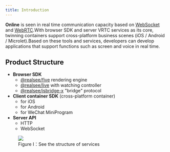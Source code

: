 ```yaml
---
title: Introduction
---
```


**Online** is seen in real time communication capacity based on [WebSocket](https://developer.mozilla.org/zh-CN/docs/Web/API/WebSocket) and [WebRTC](https://webrtc.org/).With browser SDK and server VRTC services as its core, twinning containers support cross-platform business scenes (iOS / Android / Microlet).Based on these tools and services, developers can develop applications that support functions such as screen and voice in real time.


## Product Structure

- **Browser SDK**
    - [@realsee/five](../3d-space/get-started/00.rendering-engine.md) rendering engine
    - [@realsee/live](./preparation/3.live-controller.md) with watching controller
    - [@realsee/jsbridge-x](../../webview/jsbridge/intro.md) "bridge" protocol
- **Client container SDK** (cross-platform container)
    - for iOS
    - for Android
    - for WeChat MiniProgram
- **Server API**
    - HTTP
    - WebSocket

<figure>
  <div style={{display: 'flex',     background: 'white',
    justifyContent: 'center',
    alignItems: 'center',}}>
    <div style={{flex:1}}><img style={{width:'100%'}} src="//vrlab-public.ljcdn.com/common/file/web/5ccab87f-edda-4a4c-864b-6a7f9738fa8c.png" /></div>
  </div>
  <figcaption>Figure I：See the structure of services</figcaption>
</figure>





